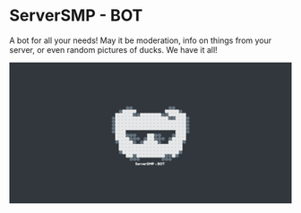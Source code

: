 # ServerSMP - BOT
A bot for all your needs! May it be moderation, info on things from your server, or even random pictures of ducks. We have it all!

![banner](https://github.com/Prince527GitHub/ServerSMP/raw/ServerSMP-Web/assets/image/banner/banner-bot.png?raw=true)
